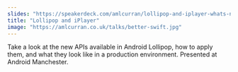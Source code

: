 ```yaml
---
slides: "https://speakerdeck.com/amlcurran/lollipop-and-iplayer-whats-new-with-material-design"
title: "Lollipop and iPlayer"
image: "https://amlcurran.co.uk/talks/better-swift.jpg"
---
```

Take a look at the new APIs available in Android Lollipop, how to apply them, and what they look like in a production environment. Presented at Android Manchester.